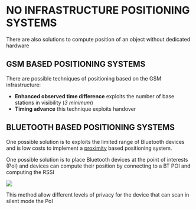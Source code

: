 # NO INFRASTRUCTURE POSITIONING SYSTEMS

There are also solutions to compute position of an object without dedicated hardware 

## GSM BASED POSITIONING SYSTEMS

There are possible techniques of positioning based on the GSM infrastructure:

- **Enhanced observed time difference**  exploits the number of base stations in visibility (*3 minimum*)
- **Timing advance** this technique exploits handover

## BLUETOOTH BASED POSITIONING SYSTEMS

One possible solution is to exploits the limited range of Bluetooth devices and is low costs to implement a [proximity](BASE_TECHNIQUES.md#PROXIMITY) based positioning system. 

One possible solution is to place Bluetooth devices at the point of interests (PoI) and devices can compute their position by connecting to a BT POI and computing the RSSI

![](Pasted%20image%2020240609154600.png)

This method allow different levels of privacy for the device that can scan in silent mode the PoI
